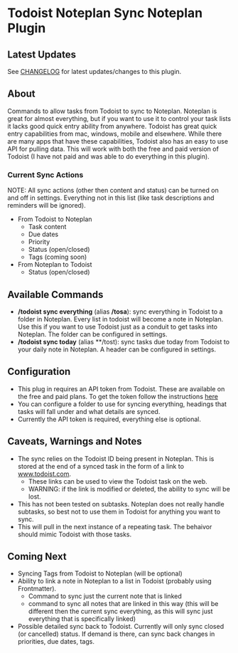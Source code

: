 # Todoist Noteplan Sync Noteplan Plugin

## Latest Updates

See [CHANGELOG](https://github.com/NotePlan/plugins/blob/main/dbludeau.TodoistNoteplanSync/CHANGELOG.md) for latest updates/changes to this plugin.

## About
Commands to allow tasks from Todoist to sync to Noteplan.  Noteplan is great for almost everything, but if you want to use it to control your task lists it lacks good quick entry ability from anywhere.  Todoist has great quick entry capabilities from mac, windows, mobile and elsewhere.  While there are many apps that have these capabilities, Todoist also has an easy to use API for pulling data.  This will work with both the free and paid version of Todoist (I have not paid and was able to do everything in this plugin). 

### Current Sync Actions
NOTE: All sync actions (other then content and status) can be turned on and off in settings.  Everything not in this list (like task descriptions and reminders will be ignored).
- From Todoist to Noteplan
    - Task content
    - Due dates
    - Priority
    - Status (open/closed)
    - Tags (coming soon)
- From Noteplan to Todoist
    - Status (open/closed)


## Available Commands
- **/todoist sync everything** (alias **/tosa**): sync everything in Todoist to a folder in Noteplan.  Every list in todoist will become a note in Noteplan.  Use this if you want to use Todoist just as a conduit to get tasks into Noteplan.  The folder can be configured in settings.
- **/todoist sync today** (alias **/tost): sync tasks due today from Todoist to your daily note in Noteplan. A header can be configured in settings.

## Configuration
- This plug in requires an API token from Todoist.  These are available on the free and paid plans. To get the token follow the instructions [here](https://todoist.com/help/articles/find-your-api-token)
- You can configure a folder to use for syncing everything, headings that tasks will fall under and what details are synced.  
- Currently the API token is required, everything else is optional.

## Caveats, Warnings and Notes
- The sync relies on the Todoist ID being present in Noteplan.  This is stored at the end of a synced task in the form of a link to www.todoist.com.
  - These links can be used to view the Todoist task on the web.
  - WARNING: if the link is modified or deleted, the ability to sync will be lost.
- This has not been tested on subtasks.  Noteplan does not really handle subtasks, so best not to use them in Todoist for anything you want to sync.
- This will pull in the next instance of a repeating task.  The behaivor should mimic Todoist with those tasks.

## Coming Next
- Syncing Tags from Todoist to Noteplan (will be optional)
- Ability to link a note in Noteplan to a list in Todoist (probably using Frontmatter). 
    - Command to sync just the current note that is linked
    - command to sync all notes that are linked in this way (this will be different then the current sync everything, as this will sync just everything that is specifically linked)
- Possible detailed sync back to Todoist.  Currently will only sync closed (or cancelled) status. If demand is there, can sync back changes in priorities, due dates, tags.
